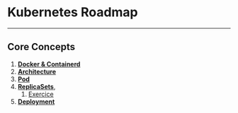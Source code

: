 # Kubernetes Roadmap

***

## Core Concepts
1. **[Docker & Containerd](core-concepts/README-docker-containerd.md)**
2. **[Architecture](core-concepts/README-architecture.md)**
3. **[Pod](core-concepts/README-pod.md)**
4. **[ReplicaSets](core-concepts/replicaSets/README.md)**, 
   1. [Exercice](core-concepts/replicaSets/exercices/README.md)
5. **[Deployment](core-concepts/deployment/README.md)**
